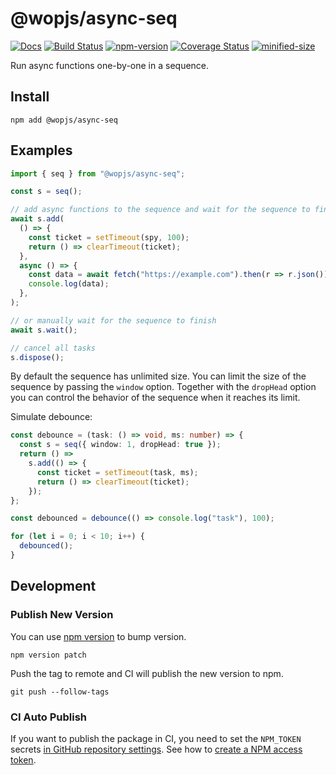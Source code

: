 # @wopjs/async-seq

[![Docs](https://img.shields.io/badge/Docs-read-%23fdf9f5)](https://wopjs.github.io/async-seq)
[![Build Status](https://github.com/wopjs/async-seq/actions/workflows/build.yml/badge.svg)](https://github.com/wopjs/async-seq/actions/workflows/build.yml)
[![npm-version](https://img.shields.io/npm/v/@wopjs/async-seq.svg)](https://www.npmjs.com/package/@wopjs/async-seq)
[![Coverage Status](https://img.shields.io/coverallsCoverage/github/wopjs/async-seq)](https://coveralls.io/github/wopjs/async-seq)
[![minified-size](https://img.shields.io/bundlephobia/minzip/@wopjs/async-seq)](https://bundlephobia.com/package/@wopjs/async-seq)

Run async functions one-by-one in a sequence.

## Install

```
npm add @wopjs/async-seq
```

## Examples

```ts
import { seq } from "@wopjs/async-seq";

const s = seq();

// add async functions to the sequence and wait for the sequence to finish
await s.add(
  () => {
    const ticket = setTimeout(spy, 100);
    return () => clearTimeout(ticket);
  },
  async () => {
    const data = await fetch("https://example.com").then(r => r.json());
    console.log(data);
  },
);

// or manually wait for the sequence to finish
await s.wait();

// cancel all tasks
s.dispose();
```

By default the sequence has unlimited size. You can limit the size of the sequence by passing the `window` option.
Together with the `dropHead` option you can control the behavior of the sequence when it reaches its limit.

Simulate debounce:

```ts
const debounce = (task: () => void, ms: number) => {
  const s = seq({ window: 1, dropHead: true });
  return () =>
    s.add(() => {
      const ticket = setTimeout(task, ms);
      return () => clearTimeout(ticket);
    });
};

const debounced = debounce(() => console.log("task"), 100);

for (let i = 0; i < 10; i++) {
  debounced();
}
```

## Development

### Publish New Version

You can use [npm version](https://docs.npmjs.com/cli/v10/commands/npm-version) to bump version.

```
npm version patch
```

Push the tag to remote and CI will publish the new version to npm.

```
git push --follow-tags
```

### CI Auto Publish

If you want to publish the package in CI, you need to set the `NPM_TOKEN` secrets [in GitHub repository settings](https://docs.github.com/en/actions/security-for-github-actions/security-guides/using-secrets-in-github-actions#creating-secrets-for-a-repository). See how to [create a NPM access token](https://docs.npmjs.com/creating-and-viewing-access-tokens).

